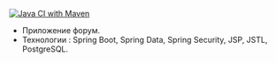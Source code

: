 [![Java CI with Maven](https://github.com/ilspaces2/job4j_forum/actions/workflows/maven.yml/badge.svg)](https://github.com/ilspaces2/job4j_forum/actions/workflows/maven.yml)

- Приложение форум.
- Технологии : Spring Boot, Spring Data, Spring Security, JSP, JSTL, PostgreSQL.